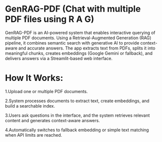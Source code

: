 # **GenRAG-PDF (Chat with multiple PDF files using R A G)**

GenRAG-PDF is an AI-powered system that enables interactive querying of multiple PDF documents. Using a Retrieval-Augmented Generation (RAG) pipeline, it combines semantic search with generative AI to provide context-aware and accurate answers. The app extracts text from PDFs, splits it into meaningful chunks, creates embeddings (Google Gemini or fallback), and delivers answers via a Streamlit-based web interface.

# **How It Works:**
1.Upload one or multiple PDF documents.

2.System processes documents to extract text, create embeddings, and build a searchable index.

3.Users ask questions in the interface, and the system retrieves relevant content and generates context-aware answers.

4.Automatically switches to fallback embedding or simple text matching when API limits are reached.

